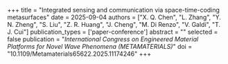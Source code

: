 +++
title = "Integrated sensing and communication via space-time-coding metasurfaces"
date = 2025-09-04
authors = ["X. Q. Chen", "L. Zhang", "Y. N. Zheng", "S. Liu", "Z. R. Huang", "J. Cheng", "M. Di Renzo", "V. Galdi", "T. J. Cui"]
publication_types = ['paper-conference']
abstract = ""
selected = false
publication = "*International Congress on Engineered Material Platforms for Novel Wave Phenomena (METAMATERIALS)*"
doi = "10.1109/Metamaterials65622.2025.11174246"
+++
